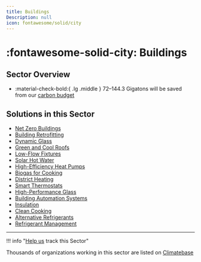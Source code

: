 ```yaml
---
title: Buildings
Description: null
icon: fontawesome/solid/city
---
```

# :fontawesome-solid-city: Buildings

## Sector Overview

<div class="grid cards" markdown>

* :material-check-bold:{ .lg .middle } 72–144.3 Gigatons will be saved from our [carbon budget](../glossary/#carbon-budget)

</div>

## Solutions in this Sector

* [Net Zero Buildings](../solution-net-zero-buildings)
* [Building Retrofitting](../solution-building-retrofitting)
* [Dynamic Glass](../solution-dynamic-glass)
* [Green and Cool Roofs](../solution-green-and-cool-roofs)
* [Low-Flow Fixtures](../solution-low-flow-fixtures)
* [Solar Hot Water](../solution-solar-hot-water)
* [High-Efficiency Heat Pumps](../solution-high-efficiency-heat-pumps)
* [Biogas for Cooking](../solution-biogas-for-cooking)
* [District Heating](../solution-district-heating)
* [Smart Thermostats](../solution-smart-thermostats)
* [High-Performance Glass](../solution-high-performance-glass)
* [Building Automation Systems](../solution-building-automation-systems)
* [Insulation](../solution-insulation)
* [Clean Cooking](../solution-clean-cooking)
* [Alternative Refrigerants](../solution-alternative-refrigerants)
* [Refrigerant Management](../solution-refrigerant-management)

- - -

!!! info "[Help us](../../contribute) track this Sector"

Thousands of organizations working in this sector are listed on [Climatebase](https://climatebase.org/organizations)